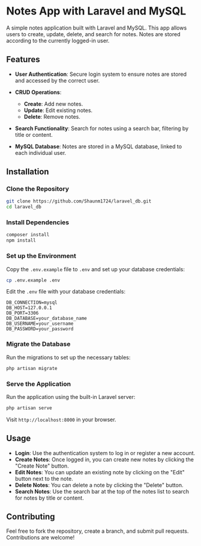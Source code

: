 # Notes App with Laravel and MySQL

A simple notes application built with Laravel and MySQL. This app allows users to create, update, delete, and search for notes. Notes are stored according to the currently logged-in user.

## Features

* **User Authentication**: Secure login system to ensure notes are stored and accessed by the correct user.
* **CRUD Operations**:

  * **Create**: Add new notes.
  * **Update**: Edit existing notes.
  * **Delete**: Remove notes.
* **Search Functionality**: Search for notes using a search bar, filtering by title or content.
* **MySQL Database**: Notes are stored in a MySQL database, linked to each individual user.

## Installation

### Clone the Repository

```bash
git clone https://github.com/Shaunm1724/laravel_db.git
cd laravel_db
```

### Install Dependencies

```bash
composer install
npm install
```

### Set up the Environment

Copy the `.env.example` file to `.env` and set up your database credentials:

```bash
cp .env.example .env
```

Edit the `.env` file with your database credentials:

```plaintext
DB_CONNECTION=mysql
DB_HOST=127.0.0.1
DB_PORT=3306
DB_DATABASE=your_database_name
DB_USERNAME=your_username
DB_PASSWORD=your_password
```

### Migrate the Database

Run the migrations to set up the necessary tables:

```bash
php artisan migrate
```

### Serve the Application

Run the application using the built-in Laravel server:

```bash
php artisan serve
```

Visit `http://localhost:8000` in your browser.

## Usage

* **Login**: Use the authentication system to log in or register a new account.
* **Create Notes**: Once logged in, you can create new notes by clicking the "Create Note" button.
* **Edit Notes**: You can update an existing note by clicking on the "Edit" button next to the note.
* **Delete Notes**: You can delete a note by clicking the "Delete" button.
* **Search Notes**: Use the search bar at the top of the notes list to search for notes by title or content.

## Contributing

Feel free to fork the repository, create a branch, and submit pull requests. Contributions are welcome!

